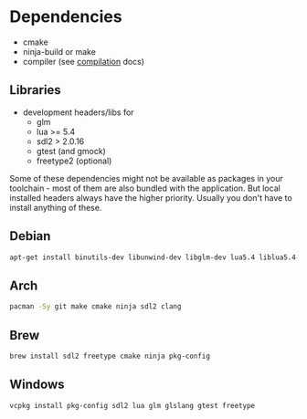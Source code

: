 # Dependencies

* cmake
* ninja-build or make
* compiler (see [compilation](Compilation.md) docs)

## Libraries

* development headers/libs for
  * glm
  * lua >= 5.4
  * sdl2 > 2.0.16
  * gtest (and gmock)
  * freetype2 (optional)

Some of these dependencies might not be available as packages in your toolchain - most
of them are also bundled with the application. But local installed headers always have
the higher priority. Usually you don't have to install anything of these.

## Debian

```bash
apt-get install binutils-dev libunwind-dev libglm-dev lua5.4 liblua5.4-dev libfreetype-dev libsdl2-dev wayland-protocols pkg-config
```

## Arch

```bash
pacman -Sy git make cmake ninja sdl2 clang
```

## Brew

```bash
brew install sdl2 freetype cmake ninja pkg-config
```

## Windows

```bash
vcpkg install pkg-config sdl2 lua glm glslang gtest freetype
```

